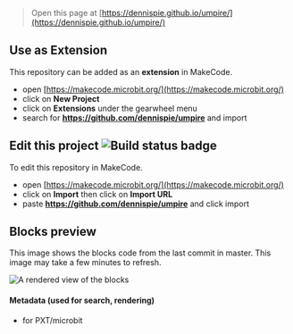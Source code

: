 
> Open this page at [https://dennispie.github.io/umpire/](https://dennispie.github.io/umpire/)

## Use as Extension

This repository can be added as an **extension** in MakeCode.

* open [https://makecode.microbit.org/](https://makecode.microbit.org/)
* click on **New Project**
* click on **Extensions** under the gearwheel menu
* search for **https://github.com/dennispie/umpire** and import

## Edit this project ![Build status badge](https://github.com/dennispie/umpire/workflows/MakeCode/badge.svg)

To edit this repository in MakeCode.

* open [https://makecode.microbit.org/](https://makecode.microbit.org/)
* click on **Import** then click on **Import URL**
* paste **https://github.com/dennispie/umpire** and click import

## Blocks preview

This image shows the blocks code from the last commit in master.
This image may take a few minutes to refresh.

![A rendered view of the blocks](https://github.com/dennispie/umpire/raw/master/.github/makecode/blocks.png)

#### Metadata (used for search, rendering)

* for PXT/microbit
<script src="https://makecode.com/gh-pages-embed.js"></script><script>makeCodeRender("{{ site.makecode.home_url }}", "{{ site.github.owner_name }}/{{ site.github.repository_name }}");</script>

